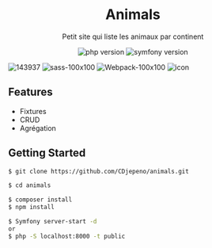 <p align="center"><h1 align="center">
  Animals
</h1>

<p align="center">
  Petit site qui liste les animaux par continent
</p>

<p align="center">
    <img src="https://img.shields.io/badge/Version%20PHP-7.2.5-blue" alt="php version">
    <img src="https://img.shields.io/badge/version%20Symfony-5.1-green" alt="symfony version">
</p>

![143937](https://user-images.githubusercontent.com/43074465/98483568-c0d27480-2209-11eb-83f1-a5e27b48f732.png)
![sass-100x100](https://user-images.githubusercontent.com/43074465/98483226-e0b46900-2206-11eb-9529-73a273dbcdb4.png)
![Webpack-100x100](https://user-images.githubusercontent.com/43074465/98483244-f164df00-2206-11eb-899e-f7e096dc9c85.png)
![icon](https://user-images.githubusercontent.com/43074465/98969194-e5329780-250e-11eb-8b4b-40c3c1edad88.png)

## Features
- Fixtures
- CRUD
- Agrégation

## Getting Started
```bash
$ git clone https://github.com/CDjepeno/animals.git
```
```bash
$ cd animals
```
```bash
$ composer install
$ npm install
```
```bash
$ Symfony server-start -d
or
$ php -S localhost:8000 -t public
```
